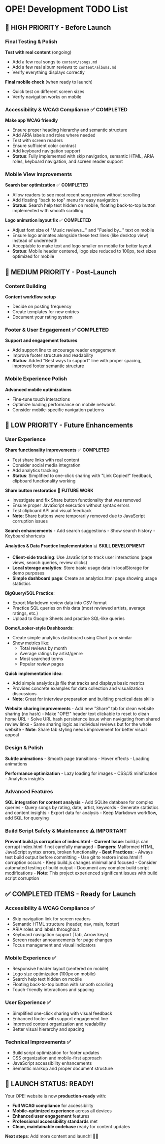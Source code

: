 # OPE! Development TODO List

## 🎯 **HIGH PRIORITY - Before Launch**

### **Final Testing & Polish**
**Test with real content** (ongoing)
   - Add a few real songs to `content/songs.md`
   - Add a few real album reviews to `content/albums.md`
   - Verify everything displays correctly

**Final mobile check** (when ready to launch)
   - Quick test on different screen sizes
   - Verify navigation works on mobile

### **Accessibility & WCAG Compliance** ✅ **COMPLETED**
**Make app WCAG friendly**
   - Ensure proper heading hierarchy and semantic structure
   - Add ARIA labels and roles where needed
   - Test with screen readers
   - Ensure sufficient color contrast
   - Add keyboard navigation support
   - **Status**: Fully implemented with skip navigation, semantic HTML, ARIA roles, keyboard navigation, and screen reader support

### **Mobile View Improvements**
**Search bar optimization** ✅ **COMPLETED**
   - Allow readers to see most recent song review without scrolling
   - Add floating "back to top" menu for easy navigation
   - **Status**: Search help text hidden on mobile, floating back-to-top button implemented with smooth scrolling

**Logo animation layout fix** ✅ **COMPLETED**
   - Adjust font size of "Music reviews..." and "Fueled by..." text on mobile
   - Ensure logo animates alongside these text lines (like desktop view) instead of underneath
   - Acceptable to make text and logo smaller on mobile for better layout
   - **Status**: Mobile header centered, logo size reduced to 100px, text sizes optimized for mobile

## 🔧 **MEDIUM PRIORITY - Post-Launch**

### **Content Building**
**Content workflow setup**
   - Decide on posting frequency
   - Create templates for new entries
   - Document your rating system

### **Footer & User Engagement** ✅ **COMPLETED**
**Support and engagement features**
   - Add support line to encourage reader engagement
   - Improve footer structure and readability
   - **Status**: Added "Best ways to support" line with proper spacing, improved footer semantic structure

### **Mobile Experience Polish**
**Advanced mobile optimizations**
   - Fine-tune touch interactions
   - Optimize loading performance on mobile networks
   - Consider mobile-specific navigation patterns

## 📱 **LOW PRIORITY - Future Enhancements**

### **User Experience**
**Share functionality improvements** ✅ **COMPLETED**
   - Test share links with real content
   - Consider social media integration
   - Add analytics tracking
   - **Status**: Simplified to one-click sharing with "Link Copied!" feedback, clipboard functionality working

**Share button restoration** 🔧 **FUTURE WORK**
   - Investigate and fix Share button functionality that was removed
   - Ensure proper JavaScript execution without syntax errors
   - Test clipboard API and visual feedback
   - **Note**: Share buttons were temporarily removed due to JavaScript corruption issues

**Search enhancements**
    - Add search suggestions
    - Show search history
    - Keyboard shortcuts

**Analytics & Data Practice Implementation** 📊 **SKILL DEVELOPMENT**
   - **Client-side tracking**: Use JavaScript to track user interactions (page views, search queries, review clicks)
   - **Local storage analytics**: Store basic usage data in localStorage for demo purposes
   - **Simple dashboard page**: Create an analytics.html page showing usage statistics
   
   **BigQuery/SQL Practice**:
   - Export Markdown review data into CSV format
   - Practice SQL queries on this data (most reviewed artists, average ratings, etc.)
   - Upload to Google Sheets and practice SQL-like queries
   
   **Domo/Looker-style Dashboards**:
   - Create simple analytics dashboard using Chart.js or similar
   - Show metrics like:
     - Total reviews by month
     - Average ratings by artist/genre
     - Most searched terms
     - Popular review pages
   
   **Quick implementation idea**:
   - Add simple analytics.js file that tracks and displays basic metrics
   - Provides concrete examples for data collection and visualization discussions
   - **Note**: Great for interview preparation and building practical data skills

**Website sharing improvements**
    - Add new "Share" tab for clean website sharing (no hash)
    - Make "OPE!" header text clickable to reset to clean home URL
    - Solve URL hash persistence issue when navigating from shared review links
    - Same sharing logic as individual reviews but for the whole website
    - **Note**: Share tab styling needs improvement for better visual appeal

### **Design & Polish**
**Subtle animations**
    - Smooth page transitions
    - Hover effects
    - Loading animations

**Performance optimization**
    - Lazy loading for images
    - CSS/JS minification
    - Analytics insights

### **Advanced Features**
**SQL integration for content analysis**
    - Add SQLite database for complex queries
    - Query songs by rating, date, artist, keywords
    - Generate statistics and content insights
    - Export data for analysis
    - Keep Markdown workflow, add SQL for querying

### **Build Script Safety & Maintenance** ⚠️ **IMPORTANT**
**Prevent build.js corruption of index.html**
    - **Current Issue**: build.js can corrupt index.html if not carefully managed
    - **Dangers**: Malformed HTML, JavaScript syntax errors, broken functionality
    - **Best Practices**: 
        - Always test build output before committing
        - Use git to restore index.html if corruption occurs
        - Keep build.js changes minimal and focused
        - Consider automated testing of build output
        - Document any complex build script modifications
    - **Note**: This project experienced significant issues with build script corruption

## ✅ **COMPLETED ITEMS - Ready for Launch**

### **Accessibility & WCAG Compliance** ✅
- Skip navigation link for screen readers
- Semantic HTML structure (header, nav, main, footer)
- ARIA roles and labels throughout
- Keyboard navigation support (Tab, Arrow keys)
- Screen reader announcements for page changes
- Focus management and visual indicators

### **Mobile Experience** ✅
- Responsive header layout (centered on mobile)
- Logo size optimization (100px on mobile)
- Search help text hidden on mobile
- Floating back-to-top button with smooth scrolling
- Touch-friendly interactions and spacing

### **User Experience** ✅
- Simplified one-click sharing with visual feedback
- Enhanced footer with support engagement line
- Improved content organization and readability
- Better visual hierarchy and spacing

### **Technical Improvements** ✅
- Build script optimization for footer updates
- CSS organization and mobile-first approach
- JavaScript accessibility enhancements
- Semantic markup and proper document structure

## 🚀 **LAUNCH STATUS: READY!**

Your OPE! website is now **production-ready** with:
- **Full WCAG compliance** for accessibility
- **Mobile-optimized experience** across all devices
- **Enhanced user engagement** features
- **Professional accessibility standards** met
- **Clean, maintainable codebase** ready for content updates

**Next steps**: Add more content and launch! 🎵✨
